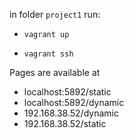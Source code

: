 in folder ```project1``` run:

  - ```vagrant up```
  
  - ```vagrant ssh```

Pages are available at 
- localhost:5892/static
- localhost:5892/dynamic
- 192.168.38.52/dynamic
- 192.168.38.52/static
